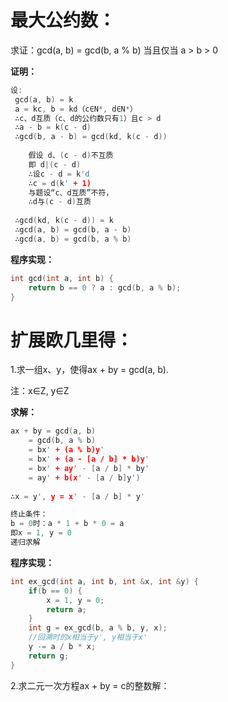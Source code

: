 # 最大公约数：

求证：gcd(a, b) = gcd(b, a % b) 当且仅当 a > b > 0

**证明：**

```c++
设:
 gcd(a, b) = k
 a = kc, b = kd（c∈N*, d∈N*）
 ∴c、d互质（c、d的公约数只有1）且c > d
 ∴a - b = k(c - d)
 ∴gcd(b, a - b) = gcd(kd, k(c - d))
       
    假设 d、(c - d)不互质
    即 d|(c - d)
    ∴设c - d = k'd
    ∴c = d(k' + 1)
    与题设“c、d互质”不符，
    ∴d与(c - d)互质
       
 ∴gcd(kd, k(c - d)) = k
 ∴gcd(a, b) = gcd(b, a - b)
 ∴gcd(a, b) = gcd(b, a % b)
```

**程序实现：**
```c++
int gcd(int a, int b) {
	return b == 0 ? a : gcd(b, a % b);
}
```

# 扩展欧几里得：

1.求一组x、y，使得ax + by = gcd(a, b).

注：x∈Z, y∈Z

**求解：**
```c++
ax + by = gcd(a, b)
	= gcd(b, a % b)
	= bx' + (a % b)y'
	= bx' + (a - [a / b] * b)y'
	= bx' + ay' - [a / b] * by'
	= ay' + b(x' - [a / b]y')
	
∴x = y', y = x' - [a / b] * y'

终止条件：
b = 0时：a * 1 + b * 0 = a
即x = 1, y = 0
递归求解
```

**程序实现：**
```c++
int ex_gcd(int a, int b, int &x, int &y) {
	if(b == 0) {
		x = 1, y = 0;
		return a;
	}
	int g = ex_gcd(b, a % b, y, x);
	//回溯时的x相当于y', y相当于x'
	y -= a / b * x;
	return g;
}
```
2.求二元一次方程ax + by = c的整数解：
